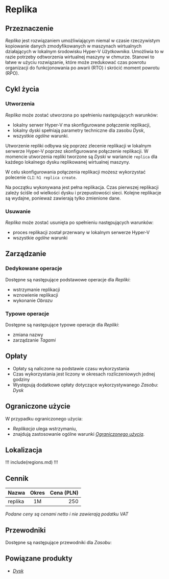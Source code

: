 # Replika

## Przeznaczenie

*Replika* jest rozwiązaniem umożliwiającym niemal w czasie rzeczywistym kopiowanie danych zmodyfikowanych w maszynach wirtualnych działających w lokalnym środowisku Hyper-V *Użytkownika*. Umożliwia to  w razie potrzeby odtworzenia wirtualnej maszyny w chmurze. Stanowi to łatwe w użyciu rozwiązanie, które może zredukować czas powrotu organizacji do funkcjonowania po awarii (RTO) i skrócić moment powrotu (RPO).

## Cykl życia

### Utworzenia

*Replika* może zostać utworzona po spełnieniu następujących warunków:

* lokalny serwer Hyper-V ma skonfigurowane połączenie replikacji,
* lokalny dyski spełniają parametry techniczne dla zasobu *Dysk*,
* wszystkie *ogólne* warunki.

Utworzenie repliki odbywa się poprzez zlecenie replikacji w lokalnym serwerze Hyper-V poprzez skonfigurowane połączenie replikacji. W momencie utworzenia repliki tworzone są *Dyski* w wariancie ```replica``` dla każdego lokalnego dysku replikowanej wirtualnej maszyny.

W celu skonfigurowania połączenia replikacji możesz wykorzystać polecenie ```CLI```: ```h1 replica create```.

Na początku wykonywana jest pełna replikacja. Czas pierwszej replikacji zależy ściśle od wielkości dysku i przepustowości sieci. Kolejne replikacje są wydajne, ponieważ zawierają tylko zmienione dane.

### Usuwanie

<!---xxxxxx -->

*Replika* może zostać usunięta po spełnieniu następujących warunków:

* proces replikacji został przerwany w lokalnym serwerze Hyper-V
* wszystkie *ogólne* warunki

## Zarządzanie

### Dedykowane operacje

Dostępne są następujące podstawowe operacje dla *Repliki*:

* wstrzymanie replikacji
* wznowienie replikacji
* wykonanie *Obrazu*

### Typowe operacje

Dostępne są następujące typowe operacje dla *Repliki*:

* zmiana nazwy
* zarządzanie *Tagami*

## Opłaty

* Opłaty są naliczone na podstawie czasu wykorzystania
* Czas wykorzystania jest liczony w okresach rozliczeniowych jednej godziny
* Występują dodatkowe opłaty dotyczące wykorzystywanego *Zasobu*: *Dysk*

## Ograniczone użycie

W przypadku ograniczonego użycia:
 
 * *Replikacja* ulega wstrzymaniu,
 * znajdują zastosowanie ogólne warunki *[Ograniczonego użycia](/platform/resource.md#ograniczone-uzycie)*.

## Lokalizacja

!!! include(regions.md) !!!

<!-- 
## Parametry techniczne

Parametry techniczne            | Wartość
--------------------------------| ---
minimum Hyper-V version         | ???

// TODO: minimum version of hyper-v host
-->

## Cennik

Nazwa       | Okres  | Cena (PLN)
----------- | :----: | ---------:
replika     |   1M   |       250

*Podane ceny są cenami netto i nie zawierają podatku VAT*

## Przewodniki

Dostępne są następujące przewodniki dla *Zasobu*:

<PageList path_re="guide/compute/replica/"/>

## Powiązane produkty

* *[Dysk]()*
